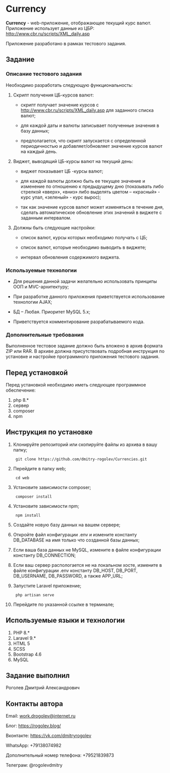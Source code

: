 # Currency

**Currency** - web-приложение, отображающее текущий курс валют. Приложение использует данные из ЦБР: http://www.cbr.ru/scripts/XML_daily.asp

Приложение разработано в рамках тестового задания.

## Задание

### Описание тестового задания

Необходимо разработать следующую функциональность:

1. Скрипт получения ЦБ-курсов валют:

    * скрипт получает значение курсов с http://www.cbr.ru/scripts/XML_daily.asp для заданного списка валют;

    * для каждой даты и валюты записывает полученные значения в базу данных;

    * предполагается, что скрипт запускается с определенной периодичностью и добавляет/обновляет значение курсов валют на каждый день.

2. Виджет, выводящий ЦБ-курсы валют на текущий день:

    * виджет показывает ЦБ -курсы валют;

    * для каждой валюты должно быть ее текущее значение и изменение по отношению к предыдущему дню (показывать либо стрелкой «вверх», «вниз» либо выделять цветом – «красный» - курс упал, «зеленый» - курс вырос);

    * так как значение курсов валют может изменяться в течение дня, сделать автоматическое обновление этих значений в виджете с заданным интервалом.

3. Должны быть следующие настройки:

    * список валют, курсы которых необходимо получать с ЦБ;

    * список валют, которые необходимо выводить в виджете;

    * интервал обновления содержимого виджета.

### Используемые технологии

* Для решения данной задачи желательно использовать принципы ООП и MVC-архитектуру;

* При разработке данного приложения приветствуется использование технологии AJAX;

*  БД – Любая. Приоритет MySQL 5.x;

* Приветствуется комментирование разрабатываемого кода.

### Дополнительные требования

Выполненное тестовое задание должно быть вложено в архив формата ZIP или RAR. 
В архиве должна присутствовать подробная инструкция по установке и настройке программного приложения тестового задания.

## Перед установкой

Перед установкой необходимо иметь следующее программное обеспечение: 

1. php 8.*
2. сервер
3. composer
4. npm 

## Инструкция по установке

1. Клонируйте репозиторий или скопируйте файлы из архива в вашу папку;

        git clone https://github.com/dmitry-rogolev/Currencies.git

2. Перейдите в папку web;

        cd web

3. Установите зависимости composer;

        composer install

4. Установите зависимости npm;

        npm install

5. Создайте новую базу данных на вашем сервере;

6. Откройте файл конфигурации .env и измените константу DB_DATABASE на имя только что созданной базы данных;

7. Если ваша база данных не MySQL, измените в файле конфигурации константу DB_CONNECTION;

8. Если ваш сервер распологается не на локальном хосте, измените в файле конфигурации .env константу DB_HOST, DB_PORT, DB_USERNAME,  DB_PASSWORD, а также APP_URL;

9. Запустите Laravel приложение;

        php artisan serve

10. Перейдите по указанной ссылке в терминале;

## Используемые языки и технологии

1. PHP 8.*
2. Laravel 9.*
3. HTML 5
4. SCSS
5. Bootstrap 4.6
6. MySQL

## Задание выполнил

Роголев Дмитрий Александрович

## Контакты автора

Email: work.drogolev@internet.ru

Блог: https://rogolev.blog/

Вконтакте: https://vk.com/dmitryrogolev

WhatsApp: +79138074982

Дополнительный номер телефона: +79521839873

Телеграм: @rogolevdmitry
